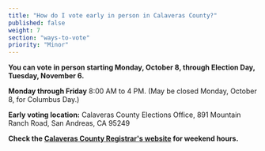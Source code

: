 ```yaml
---
title: "How do I vote early in person in Calaveras County?"
published: false
weight: 7
section: "ways-to-vote"
priority: "Minor"
---
```


**You can vote in person starting Monday, October 8, through Election Day, Tuesday, November 6.**    

**Monday through Friday** 8:00 AM to 4 PM. (May be closed Monday, October 8, for Columbus Day.)  

**Early voting location:** Calaveras County Elections Office, 891 Mountain Ranch Road, San Andreas, CA 95249

**Check the [Calaveras County Registrar's website](https://elections.calaverasgov.us/) for weekend hours.**  
